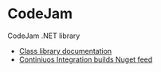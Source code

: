 # CodeJam
CodeJam .NET library

 - [Class library documentation](https://github.com/rsdn/CodeJam/wiki/DocHome)
 - [Continiuos Integration builds Nuget feed](https://ci.appveyor.com/project/andrewvk/codejam)
